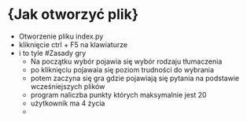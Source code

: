 # {Jak otworzyć plik}
- Otworzenie pliku index.py
- kliknięcie ctrl + F5 na klawiaturze
- i to tyle
#Zasady gry
  - Na początku wybór pojawia się wybór rodzaju tłumaczenia
  - po kliknięciu pojawaia się poziom trudności do wybrania
  - potem zaczyna się gra gdzie pojawiają się pytania na podstawie wcześniejszych plików
  - program naliczba punkty których maksymalnie jest 20
  - użytkownik ma 4 życia
  - 
  
